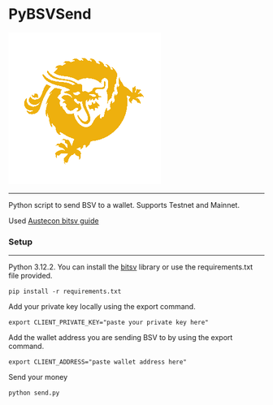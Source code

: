 # PyBSVSend

![bsv dragon](/docs/SV_dragon_cmyk.gif)
***
Python script to send BSV to a wallet. Supports Testnet and Mainnet.

Used [Austecon bitsv guide](https://austecon.github.io/bitsv/guide/keys.html)


### Setup
***

Python 3.12.2. You can install the [bitsv](https://austecon.github.io/bitsv/guide/keys.html) library or use the requirements.txt file provided.

```
pip install -r requirements.txt
```

Add your private key locally using the export command. 

```
export CLIENT_PRIVATE_KEY="paste your private key here"
```

Add the wallet address you are sending BSV to by using the export command. 

```
export CLIENT_ADDRESS="paste wallet address here"
```

Send your money

```
python send.py
```





